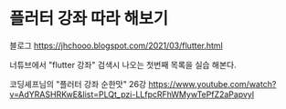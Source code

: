 # 플러터 강좌 따라 해보기

블로그
https://jhchooo.blogspot.com/2021/03/flutter.html

너튜브에서 "flutter 강좌" 검색시 나오는 첫번째 목록을 실습 해본다.

코딩셰프님의 "플러터 강좌 순한맛" 26강
https://www.youtube.com/watch?v=AdYRASHRKwE&list=PLQt_pzi-LLfpcRFhWMywTePfZ2aPapvyl
